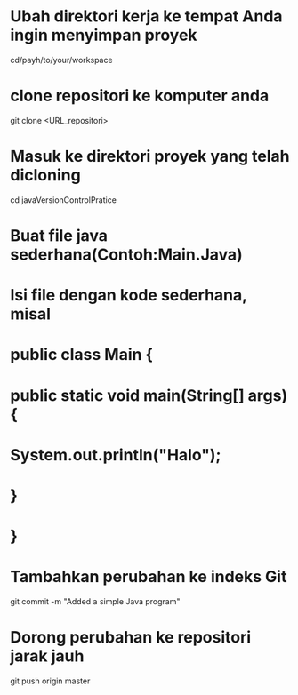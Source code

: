 # Ubah direktori kerja ke tempat Anda ingin menyimpan proyek
cd/payh/to/your/workspace
# clone repositori ke komputer anda
git clone <URL_repositori>
# Masuk ke direktori proyek yang telah dicloning
cd javaVersionControlPratice

# Buat file java sederhana(Contoh:Main.Java)
# Isi file dengan kode sederhana, misal
# public class Main {
# public static void main(String[] args) {
#        System.out.println("Halo");
#    }
# }

# Tambahkan perubahan ke indeks Git
git commit -m "Added a simple Java program"

# Dorong perubahan ke repositori jarak jauh
git push origin master